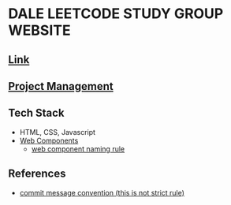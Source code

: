 # DALE LEETCODE STUDY GROUP WEBSITE

## [Link](https://dalestudy.github.io/leetcode-website/)

## [Project Management](https://github.com/orgs/DaleStudy/projects/2)

## Tech Stack

- HTML, CSS, Javascript
- [Web Components](https://developer.mozilla.org/en-US/docs/Web/API/Web_components)
  - [web component naming rule](https://github.com/DaleStudy/leetcode-website/issues/7)

## References

- [commit message convention (this is not strict rule)](https://www.conventionalcommits.org/en/v1.0.0/)
